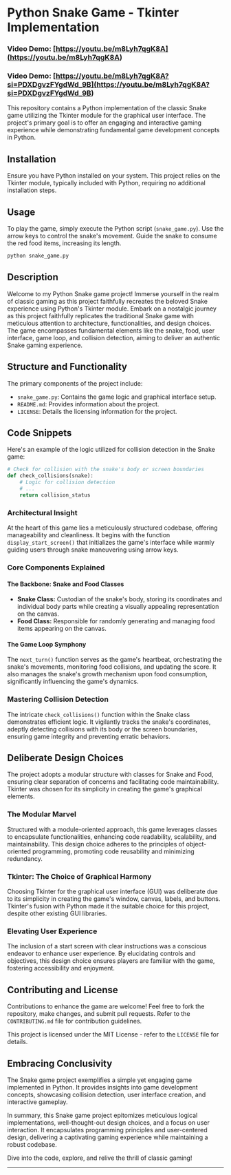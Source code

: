 # Python Snake Game - Tkinter Implementation

### Video Demo: [https://youtu.be/m8Lyh7qgK8A](<https://youtu.be/m8Lyh7qgK8A>)
### Video Demo: [https://youtu.be/m8Lyh7qgK8A?si=PDXDgvzFYgdWd_9B](<https://youtu.be/m8Lyh7qgK8A?si=PDXDgvzFYgdWd_9B>)

This repository contains a Python implementation of the classic Snake game utilizing the Tkinter module for the graphical user interface. The project's primary goal is to offer an engaging and interactive gaming experience while demonstrating fundamental game development concepts in Python.

## Installation

Ensure you have Python installed on your system. This project relies on the Tkinter module, typically included with Python, requiring no additional installation steps.

## Usage

To play the game, simply execute the Python script (`snake_game.py`). Use the arrow keys to control the snake's movement. Guide the snake to consume the red food items, increasing its length.

```bash
python snake_game.py
```

## Description

Welcome to my Python Snake game project! Immerse yourself in the realm of classic gaming as this project faithfully recreates the beloved Snake experience using Python's Tkinter module. Embark on a nostalgic journey as this project faithfully replicates the traditional Snake game with meticulous attention to architecture, functionalities, and design choices. The game encompasses fundamental elements like the snake, food, user interface, game loop, and collision detection, aiming to deliver an authentic Snake gaming experience.

## Structure and Functionality

The primary components of the project include:

- `snake_game.py`: Contains the game logic and graphical interface setup.
- `README.md`: Provides information about the project.
- `LICENSE`: Details the licensing information for the project.

## Code Snippets

Here's an example of the logic utilized for collision detection in the Snake game:

```python
# Check for collision with the snake's body or screen boundaries
def check_collisions(snake):
    # Logic for collision detection
    # ...
    return collision_status
```

### Architectural Insight

At the heart of this game lies a meticulously structured codebase, offering manageability and cleanliness. It begins with the function `display_start_screen()` that initializes the game's interface while warmly guiding users through snake maneuvering using arrow keys.

### Core Components Explained

#### The Backbone: Snake and Food Classes

- **Snake Class:** Custodian of the snake's body, storing its coordinates and individual body parts while creating a visually appealing representation on the canvas.
- **Food Class:** Responsible for randomly generating and managing food items appearing on the canvas.

#### The Game Loop Symphony

The `next_turn()` function serves as the game's heartbeat, orchestrating the snake's movements, monitoring food collisions, and updating the score. It also manages the snake's growth mechanism upon food consumption, significantly influencing the game's dynamics.

### Mastering Collision Detection

The intricate `check_collisions()` function within the Snake class demonstrates efficient logic. It vigilantly tracks the snake's coordinates, adeptly detecting collisions with its body or the screen boundaries, ensuring game integrity and preventing erratic behaviors.

## Deliberate Design Choices

The project adopts a modular structure with classes for Snake and Food, ensuring clear separation of concerns and facilitating code maintainability. Tkinter was chosen for its simplicity in creating the game's graphical elements.

### The Modular Marvel

Structured with a module-oriented approach, this game leverages classes to encapsulate functionalities, enhancing code readability, scalability, and maintainability. This design choice adheres to the principles of object-oriented programming, promoting code reusability and minimizing redundancy.

### Tkinter: The Choice of Graphical Harmony

Choosing Tkinter for the graphical user interface (GUI) was deliberate due to its simplicity in creating the game's window, canvas, labels, and buttons. Tkinter's fusion with Python made it the suitable choice for this project, despite other existing GUI libraries.

### Elevating User Experience

The inclusion of a start screen with clear instructions was a conscious endeavor to enhance user experience. By elucidating controls and objectives, this design choice ensures players are familiar with the game, fostering accessibility and enjoyment.

## Contributing and License

Contributions to enhance the game are welcome! Feel free to fork the repository, make changes, and submit pull requests. Refer to the `CONTRIBUTING.md` file for contribution guidelines.

This project is licensed under the MIT License - refer to the `LICENSE` file for details.

## Embracing Conclusivity

The Snake game project exemplifies a simple yet engaging game implemented in Python. It provides insights into game development concepts, showcasing collision detection, user interface creation, and interactive gameplay.

In summary, this Snake game project epitomizes meticulous logical implementations, well-thought-out design choices, and a focus on user interaction. It encapsulates programming principles and user-centered design, delivering a captivating gaming experience while maintaining a robust codebase.

Dive into the code, explore, and relive the thrill of classic gaming!

---
